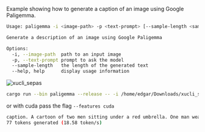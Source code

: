 Example showing how to generate a caption of an image using Google Paligemma.

```bash
Usage: paligemma -i <image-path> -p <text-prompt> [--sample-length <sample-length>]

Generate a description of an image using Google Paligemma

Options:
  -i, --image-path  path to an input image
  -p, --text-prompt prompt to ask the model
  --sample-length   the length of the generated text
  --help, help      display usage information
```

![xucli_sepas](https://github.com/user-attachments/assets/388ea039-d024-4a19-8462-f658856043b9)

```bash
cargo run --bin paligemma --release -- -i /home/edgar/Downloads/xucli_sepas.png -p "caption" --sample-length 100
```
or with cuda pass the flag `--features cuda`

```bash
caption. A cartoon of two men sitting under a red umbrella. One man wears sunglasses and has a gray beard, while the other man wears a black jacket and has a bald head. The man in the purple hoodie is smiling and holding a pen. The man in the black jacket has his hand on his leg and is looking at the camera. A green tree is in the distance.
77 tokens generated (18.58 token/s)
```
